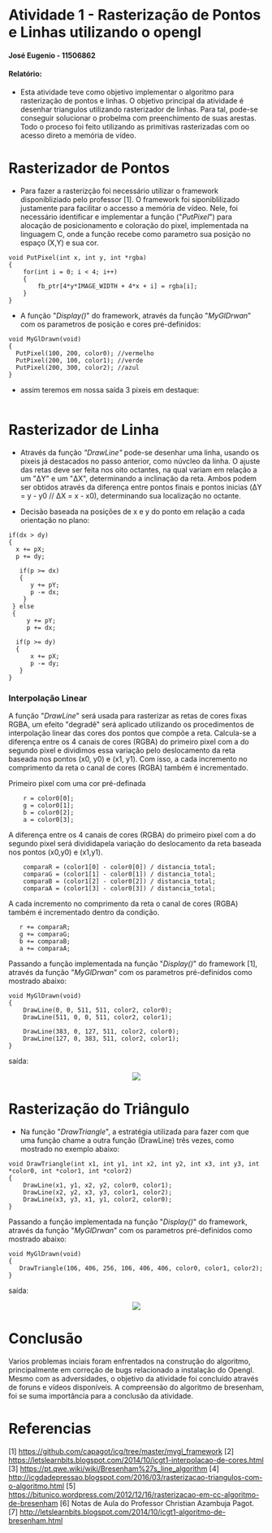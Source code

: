 

# Atividade 1 - Rasterização de Pontos e Linhas utilizando o opengl

#### José Eugenio - 11506862

#### Relatório: 
* Esta atividade teve como objetivo implementar o algoritmo para rasterização de pontos e linhas. O objetivo principal da atividade é desenhar triangulos utilizando rasterizador de linhas. Para tal, pode-se conseguir solucionar o probelma com preenchimento de suas arestas. Todo o proceso foi feito utilizando as primitivas rasterizadas com oo acesso direto a memória de vídeo.


 # Rasterizador de Pontos 
* Para fazer a rasterizção foi necessário utilizar o framework disponibliziado pelo professor [1]. O framework foi siponiblilizado justamente para facilitar o accesso a memória de vídeo. Nele, foi necessário identificar e implementar a função ("*PutPixel*") para alocação de posicionamento e coloração do pixel, implementada na linguagem C, onde a função recebe como parametro sua posição no espaço (X,Y) e sua cor.

``` 
void PutPixel(int x, int y, int *rgba)
{
    for(int i = 0; i < 4; i++)
    {
        fb_ptr[4*y*IMAGE_WIDTH + 4*x + i] = rgba[i];
    }
}
```
* A função "*Display()*" do framework, através da função "*MyGlDrwan*" com os parametros de posição e cores pré-definidos:
```
void MyGlDrawn(void)
{
  PutPixel(100, 200, color0); //vermelho
  PutPixel(200, 100, color1); //verde
  PutPixel(200, 300, color2); //azul
}
```
* assim teremos em nossa saída 3 pixeis em destaque:

<p align="center">
  <img src=""https://github.com/joseeugenio/ICG/blob/master/T1/pontos%20ok.png"" />
</p>

# Rasterizador de Linha

 * Através da função *"DrawLine"* pode-se desenhar uma linha, usando os pixeis já destacados no passo anterior, como núvcleo da linha. O ajuste das retas deve ser feita nos oito octantes, na qual variam em relação a um "ΔY" e um "ΔX", determinando a inclinação da reta. Ambos podem ser obtidos através da diferença entre pontos finais e pontos inicias (ΔY = y - y0 // ΔX = x - x0), determinando sua localização no octante.

* Decisão baseada na posições de x e y do ponto em relação a cada orientação no plano:

```
if(dx > dy) 
{
  x += pX;
  p += dy;

   if(p >= dx) 
   {
      y += pY;
      p -= dx;
    }
 } else 
 {
     y += pY;
     p += dx;
     
  if(p >= dy) 
  {
      x += pX;
      p -= dy;
   }
}

```

### Interpolação Linear

A função "*DrawLine*" será usada para rasterizar as retas de cores fixas RGBA,  um efeito "degradê" será aplicado utilizando os procedimentos de interpolação linear das cores dos pontos que compõe a reta. Calcula-se a diferença entre os 4 canais de cores (RGBA) do primeiro pixel com a do segundo pixel e dividimos essa variação pelo deslocamento da reta baseada nos pontos (x0, y0) e (x1, y1). Com isso, a cada incremento no comprimento da reta o canal de cores (RGBA) também é incrementado.

Primeiro pixel com uma cor pré-definada 
``` 
    r = color0[0];
    g = color0[1];
    b = color0[2];
    a = color0[3];
```
A diferença entre os 4 canais de cores (RGBA) do primeiro pixel com a do segundo pixel será divididapela variação do deslocamento da reta baseada nos pontos (x0,y0) e (x1,y1).

```
    comparaR = (color1[0] - color0[0]) / distancia_total;
    comparaG = (color1[1] - color0[1]) / distancia_total;
    comparaB = (color1[2] - color0[2]) / distancia_total;
    comparaA = (color1[3] - color0[3]) / distancia_total;
```
A cada incremento no comprimento da reta o canal de cores (RGBA) também é incrementado dentro da condição.
```
   r += comparaR;
   g += comparaG;
   b += comparaB;
   a += comparaA;
```
Passando a função implementada na função "*Display()*" do framework [1], através da função "*MyGlDrwan*" com os parametros pré-definidos como mostrado abaixo:

```
void MyGlDrawn(void)
{
    DrawLine(0, 0, 511, 511, color2, color0);
    DrawLine(511, 0, 0, 511, color2, color1);

    DrawLine(383, 0, 127, 511, color2, color0);
    DrawLine(127, 0, 383, 511, color2, color1);
}
```
saída: 

<p align="center">
  <img src="https://github.com/joseeugenio/ICG/blob/master/T1/rast.png" />
</p>

# Rasterização do Triângulo

* Na função "*DrawTriangle*", a estratégia utilizada para fazer com que uma função  chame a outra função (DrawLine) três vezes, como mostrado no exemplo abaixo:

```
void DrawTriangle(int x1, int y1, int x2, int y2, int x3, int y3, int *color0, int *color1, int *color2) 
{
    DrawLine(x1, y1, x2, y2, color0, color1);
    DrawLine(x2, y2, x3, y3, color1, color2);
    DrawLine(x3, y3, x1, y1, color2, color0);
}

```
Passando a função implementada na função "*Display()*" do framework, através da função "*MyGlDrwan*" com os parametros pré-definidos como mostrado abaixo:

```
void MyGlDrawn(void)
{  
   DrawTriangle(106, 406, 256, 106, 406, 406, color0, color1, color2);
}

```
saída:

<p align="center">
  <img src="https://github.com/joseeugenio/ICG/blob/master/T1/triang%20ok.png" />
</p>

# Conclusão
Varios problemas inciais foram enfrentados na construção do algoritmo, principalmente em correção de bugs relacionado a instalação do Opengl. Mesmo com as adversidades, o objetivo da atividade foi concluído através de foruns e vídeos disponíveis. A compreensão do algoritmo de bresenham, foi se suma importância para a conclusão da atividade.

# Referencias
[1] https://github.com/capagot/icg/tree/master/mygl_framework
[2] https://letslearnbits.blogspot.com/2014/10/icgt1-interpolacao-de-cores.html
[3] https://pt.qwe.wiki/wiki/Bresenham%27s_line_algorithm
[4] http://icgdadepressao.blogspot.com/2016/03/rasterizacao-triangulos-com-o-algoritmo.html
[5] https://bitunico.wordpress.com/2012/12/16/rasterizacao-em-cc-algoritmo-de-bresenham
[6] Notas de Aula do Professor Christian Azambuja Pagot.
[7] http://letslearnbits.blogspot.com/2014/10/icgt1-algoritmo-de-bresenham.html
